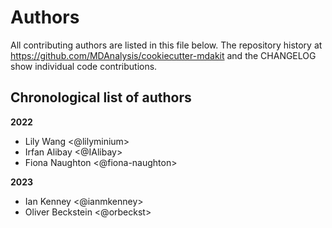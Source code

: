 # Authors

All contributing authors are listed in this file below.
The repository history at https://github.com/MDAnalysis/cookiecutter-mdakit
and the CHANGELOG show individual code contributions.

## Chronological list of authors

<!--
The rules for this file:
  * Authors are sorted chronologically, earliest to latest
  * Please format it each entry as "Preferred name <GitHub username>"
  * Your preferred name is whatever you wish to go by --
    it does *not* have to be your legal name!
  * Please start a new section for each new year
  * Don't ever delete anything
-->

**2022**
- Lily Wang \<@lilyminium\>
- Irfan Alibay \<@IAlibay\>
- Fiona Naughton \<@fiona-naughton\>

**2023**
- Ian Kenney \<@ianmkenney\>
- Oliver Beckstein \<@orbeckst\>
